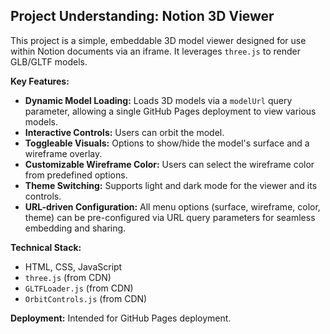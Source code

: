 ## Project Understanding: Notion 3D Viewer

This project is a simple, embeddable 3D model viewer designed for use within Notion documents via an iframe. It leverages `three.js` to render GLB/GLTF models.

**Key Features:**
-   **Dynamic Model Loading:** Loads 3D models via a `modelUrl` query parameter, allowing a single GitHub Pages deployment to view various models.
-   **Interactive Controls:** Users can orbit the model.
-   **Toggleable Visuals:** Options to show/hide the model's surface and a wireframe overlay.
-   **Customizable Wireframe Color:** Users can select the wireframe color from predefined options.
-   **Theme Switching:** Supports light and dark mode for the viewer and its controls.
-   **URL-driven Configuration:** All menu options (surface, wireframe, color, theme) can be pre-configured via URL query parameters for seamless embedding and sharing.

**Technical Stack:**
-   HTML, CSS, JavaScript
-   `three.js` (from CDN)
-   `GLTFLoader.js` (from CDN)
-   `OrbitControls.js` (from CDN)

**Deployment:** Intended for GitHub Pages deployment.
